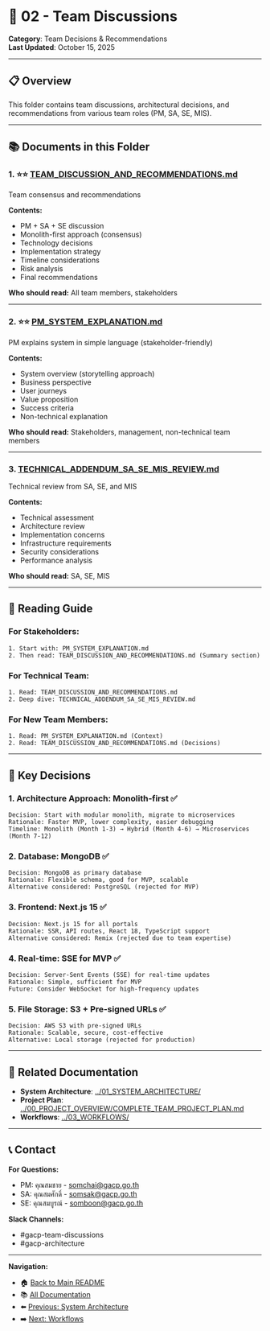 # 💬 02 - Team Discussions

**Category**: Team Decisions & Recommendations  
**Last Updated**: October 15, 2025

---

## 📋 Overview

This folder contains team discussions, architectural decisions, and recommendations from various team roles (PM, SA, SE, MIS).

---

## 📚 Documents in this Folder

### 1. ⭐⭐ [TEAM_DISCUSSION_AND_RECOMMENDATIONS.md](./TEAM_DISCUSSION_AND_RECOMMENDATIONS.md)

Team consensus and recommendations

**Contents:**

- PM + SA + SE discussion
- Monolith-first approach (consensus)
- Technology decisions
- Implementation strategy
- Timeline considerations
- Risk analysis
- Final recommendations

**Who should read:** All team members, stakeholders

---

### 2. ⭐⭐ [PM_SYSTEM_EXPLANATION.md](./PM_SYSTEM_EXPLANATION.md)

PM explains system in simple language (stakeholder-friendly)

**Contents:**

- System overview (storytelling approach)
- Business perspective
- User journeys
- Value proposition
- Success criteria
- Non-technical explanation

**Who should read:** Stakeholders, management, non-technical team members

---

### 3. [TECHNICAL_ADDENDUM_SA_SE_MIS_REVIEW.md](./TECHNICAL_ADDENDUM_SA_SE_MIS_REVIEW.md)

Technical review from SA, SE, and MIS

**Contents:**

- Technical assessment
- Architecture review
- Implementation concerns
- Infrastructure requirements
- Security considerations
- Performance analysis

**Who should read:** SA, SE, MIS

---

## 🎯 Reading Guide

### For Stakeholders:

```
1. Start with: PM_SYSTEM_EXPLANATION.md
2. Then read: TEAM_DISCUSSION_AND_RECOMMENDATIONS.md (Summary section)
```

### For Technical Team:

```
1. Read: TEAM_DISCUSSION_AND_RECOMMENDATIONS.md
2. Deep dive: TECHNICAL_ADDENDUM_SA_SE_MIS_REVIEW.md
```

### For New Team Members:

```
1. Read: PM_SYSTEM_EXPLANATION.md (Context)
2. Read: TEAM_DISCUSSION_AND_RECOMMENDATIONS.md (Decisions)
```

---

## 📝 Key Decisions

### 1. Architecture Approach: Monolith-first ✅

```
Decision: Start with modular monolith, migrate to microservices
Rationale: Faster MVP, lower complexity, easier debugging
Timeline: Monolith (Month 1-3) → Hybrid (Month 4-6) → Microservices (Month 7-12)
```

### 2. Database: MongoDB ✅

```
Decision: MongoDB as primary database
Rationale: Flexible schema, good for MVP, scalable
Alternative considered: PostgreSQL (rejected for MVP)
```

### 3. Frontend: Next.js 15 ✅

```
Decision: Next.js 15 for all portals
Rationale: SSR, API routes, React 18, TypeScript support
Alternative considered: Remix (rejected due to team expertise)
```

### 4. Real-time: SSE for MVP ✅

```
Decision: Server-Sent Events (SSE) for real-time updates
Rationale: Simple, sufficient for MVP
Future: Consider WebSocket for high-frequency updates
```

### 5. File Storage: S3 + Pre-signed URLs ✅

```
Decision: AWS S3 with pre-signed URLs
Rationale: Scalable, secure, cost-effective
Alternative: Local storage (rejected for production)
```

---

## 🔗 Related Documentation

- **System Architecture**: [../01_SYSTEM_ARCHITECTURE/](../01_SYSTEM_ARCHITECTURE/)
- **Project Plan**: [../00_PROJECT_OVERVIEW/COMPLETE_TEAM_PROJECT_PLAN.md](../00_PROJECT_OVERVIEW/COMPLETE_TEAM_PROJECT_PLAN.md)
- **Workflows**: [../03_WORKFLOWS/](../03_WORKFLOWS/)

---

## 📞 Contact

**For Questions:**

- PM: คุณสมชาย - somchai@gacp.go.th
- SA: คุณสมศักดิ์ - somsak@gacp.go.th
- SE: คุณสมบูรณ์ - somboon@gacp.go.th

**Slack Channels:**

- #gacp-team-discussions
- #gacp-architecture

---

**Navigation:**

- 🏠 [Back to Main README](../../README.md)
- 📚 [All Documentation](../)
- ⬅️ [Previous: System Architecture](../01_SYSTEM_ARCHITECTURE/)
- ➡️ [Next: Workflows](../03_WORKFLOWS/)

